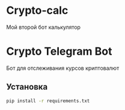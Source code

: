 # Crypto-calc
Мой второй бот калькулятор 
# Crypto Telegram Bot

Бот для отслеживания курсов криптовалют

## Установка
```bash
pip install -r requirements.txt